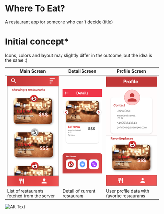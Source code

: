 # Where To Eat?
A restaurant app for someone who can't decide (title)

# Initial concept*
Icons, colors and layout may slightly differ in the outcome, but the idea is the same :)

| Main Screen | Detail Screen | Profile Screen |
| --------------- | --------------- | --------------- |
| <img align="right" width="200" src="design/MAIN%20SCREEN.png"> | <img align="right" width="200" src="design/DETAIL%20SCREEN.png"> | <img align="right" width="200" src="design/PROFILE%20SCREEN.png"> |
| List of restaurants fetched from the server | Detail of current restaurant | User profile data with favorite restaurants |

![Alt Text](https://media.giphy.com/media/QCAaqb7STvc3u/giphy.gif)
